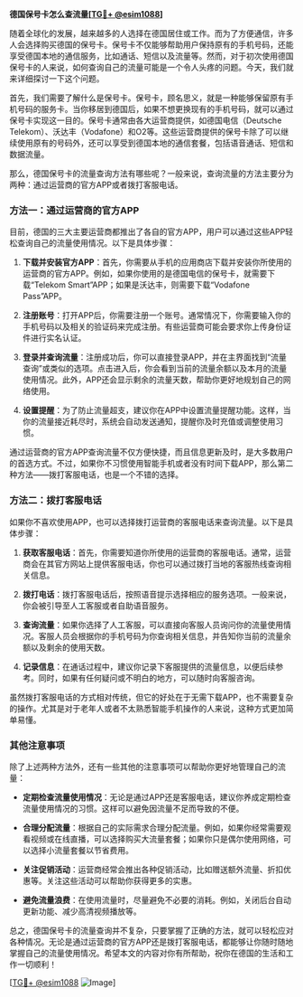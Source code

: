 **德国保号卡怎么查流量[[TG💪+ @esim1088](https://t.me/s/esim1088)]**

随着全球化的发展，越来越多的人选择在德国居住或工作。而为了方便通信，许多人会选择购买德国的保号卡。保号卡不仅能够帮助用户保持原有的手机号码，还能享受德国本地的通信服务，比如通话、短信以及流量等。然而，对于初次使用德国保号卡的人来说，如何查询自己的流量可能是一个令人头疼的问题。今天，我们就来详细探讨一下这个问题。

首先，我们需要了解什么是保号卡。保号卡，顾名思义，就是一种能够保留原有手机号码的服务卡。当你移居到德国后，如果不想更换现有的手机号码，就可以通过保号卡实现这一目的。保号卡通常由各大运营商提供，如德国电信（Deutsche Telekom）、沃达丰（Vodafone）和O2等。这些运营商提供的保号卡除了可以继续使用原有的号码外，还可以享受到德国本地的通信套餐，包括语音通话、短信和数据流量。

那么，德国保号卡的流量查询方法有哪些呢？一般来说，查询流量的方法主要分为两种：通过运营商的官方APP或者拨打客服电话。

### 方法一：通过运营商的官方APP

目前，德国的三大主要运营商都推出了各自的官方APP，用户可以通过这些APP轻松查询自己的流量使用情况。以下是具体步骤：

1. **下载并安装官方APP**：首先，你需要从手机的应用商店下载并安装你所使用的运营商的官方APP。例如，如果你使用的是德国电信的保号卡，就需要下载“Telekom Smart”APP；如果是沃达丰，则需要下载“Vodafone Pass”APP。

2. **注册账号**：打开APP后，你需要注册一个账号。通常情况下，你需要输入你的手机号码以及相关的验证码来完成注册。有些运营商可能会要求你上传身份证件进行实名认证。

3. **登录并查询流量**：注册成功后，你可以直接登录APP，并在主界面找到“流量查询”或类似的选项。点击进入后，你会看到当前的流量余额以及本月的流量使用情况。此外，APP还会显示剩余的流量天数，帮助你更好地规划自己的网络使用。

4. **设置提醒**：为了防止流量超支，建议你在APP中设置流量提醒功能。这样，当你的流量接近耗尽时，系统会自动发送通知，提醒你及时充值或调整使用习惯。

通过运营商的官方APP查询流量不仅方便快捷，而且信息更新及时，是大多数用户的首选方式。不过，如果你不习惯使用智能手机或者没有时间下载APP，那么第二种方法——拨打客服电话，也是一个不错的选择。

### 方法二：拨打客服电话

如果你不喜欢使用APP，也可以选择拨打运营商的客服电话来查询流量。以下是具体步骤：

1. **获取客服电话**：首先，你需要知道你所使用的运营商的客服电话。通常，运营商会在其官方网站上提供客服电话，你也可以通过拨打当地的客服热线查询相关信息。

2. **拨打电话**：拨打客服电话后，按照语音提示选择相应的服务选项。一般来说，你会被引导至人工客服或者自助语音服务。

3. **查询流量**：如果你选择了人工客服，可以直接向客服人员询问你的流量使用情况。客服人员会根据你的手机号码为你查询相关信息，并告知你当前的流量余额以及剩余的使用天数。

4. **记录信息**：在通话过程中，建议你记录下客服提供的流量信息，以便后续参考。同时，如果有任何疑问或不明白的地方，可以随时向客服咨询。

虽然拨打客服电话的方式相对传统，但它的好处在于无需下载APP，也不需要复杂的操作。尤其是对于老年人或者不太熟悉智能手机操作的人来说，这种方式更加简单易懂。

### 其他注意事项

除了上述两种方法外，还有一些其他的注意事项可以帮助你更好地管理自己的流量：

- **定期检查流量使用情况**：无论是通过APP还是客服电话，建议你养成定期检查流量使用情况的习惯。这样可以避免因流量不足而导致的不便。

- **合理分配流量**：根据自己的实际需求合理分配流量。例如，如果你经常需要观看视频或在线直播，可以选择购买大流量套餐；如果你只是偶尔使用网络，可以选择小流量套餐以节省费用。

- **关注促销活动**：运营商经常会推出各种促销活动，比如赠送额外流量、折扣优惠等。关注这些活动可以帮助你获得更多的实惠。

- **避免流量浪费**：在使用流量时，尽量避免不必要的消耗。例如，关闭后台自动更新功能、减少高清视频播放等。

总之，德国保号卡的流量查询并不复杂，只要掌握了正确的方法，就可以轻松应对各种情况。无论是通过运营商的官方APP还是拨打客服电话，都能够让你随时随地掌握自己的流量使用情况。希望本文的内容对你有所帮助，祝你在德国的生活和工作一切顺利！

[[TG💪+ @esim1088](https://t.me/s/esim1088) ![Image](https://i.postimg.cc/4NQfJmqS/Snipaste-2025-05-13-00-14-12.png)]